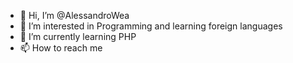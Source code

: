 - 👋 Hi, I’m @AlessandroWea
- 👀 I’m interested in Programming and learning foreign languages
- 🌱 I’m currently learning PHP
- 📫 How to reach me 

<!---
AlessandroWea/AlessandroWea is a ✨ special ✨ repository because its `README.md` (this file) appears on your GitHub profile.
You can click the Preview link to take a look at your changes.
--->

